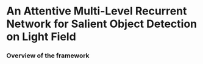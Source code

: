 # An Attentive Multi-Level Recurrent Network for Salient Object Detection on Light Field

### Overview of the framework
